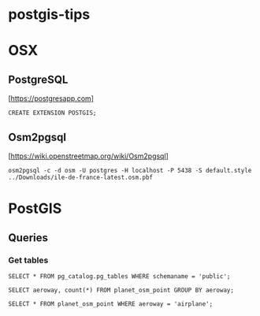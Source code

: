 # postgis-tips

# OSX

## PostgreSQL
[https://postgresapp.com]
```
CREATE EXTENSION POSTGIS;
```

## Osm2pgsql
[https://wiki.openstreetmap.org/wiki/Osm2pgsql]

```
osm2pgsql -c -d osm -U postgres -H localhost -P 5438 -S default.style ../Downloads/ile-de-france-latest.osm.pbf
```

# PostGIS
## Queries
### Get tables
```
SELECT * FROM pg_catalog.pg_tables WHERE schemaname = 'public';
```
```
SELECT aeroway, count(*) FROM planet_osm_point GROUP BY aeroway;
```
```
SELECT * FROM planet_osm_point WHERE aeroway = 'airplane';
```


